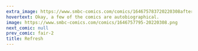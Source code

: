 ```yaml
---
extra_image: https://www.smbc-comics.com/comics/164675783720220308after.png
hovertext: Okay, a few of the comics are autobiographical.
image: https://www.smbc-comics.com/comics/1646757795-20220308.png
next_comic: null
prev_comic: fair-2
title: Refresh
---
```


